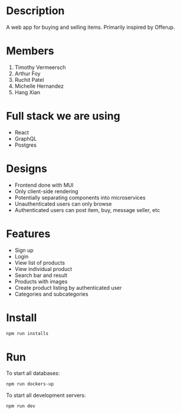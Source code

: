 # Description
A web app for buying and selling items. Primarily inspired by Offerup.

# Members
1. Timothy Vermeersch
2. Arthur Foy
3. Ruchit Patel
4. Michelle Hernandez
5. Hang Xian

# Full stack we are using
- React
- GraphQL
- Postgres

# Designs
- Frontend done with MUI
- Only client-side rendering
- Potentially separating components into microservices
- Unauthenticated users can only browse
- Authenticated users can post item, buy, message seller, etc

# Features
- Sign up
- Login
- View list of products
- View individual product
- Search bar and result
- Products with images
- Create product listing by authenticated user
- Categories and subcategories

# Install
  ```sh
  npm run installs
  ```

# Run
To start all databases:
  ```sh
  npm run dockers-up
  ```
To start all development servers:
  ```sh
  npm run dev
  ```